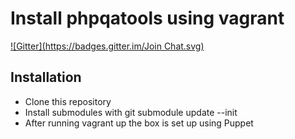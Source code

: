 Install phpqatools using vagrant
=======================================
[![Gitter](https://badges.gitter.im/Join Chat.svg)](https://gitter.im/amedice/vagrant-puppet-phpqatools?utm_source=badge&utm_medium=badge&utm_campaign=pr-badge&utm_content=badgve)

Installation
------------

* Clone this repository
* Install submodules with git submodule update --init
* After running vagrant up the box is set up using Puppet
